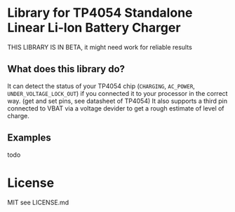 # Library for TP4054 Standalone Linear Li-lon Battery Charger

THIS LIBRARY IS IN BETA, it might need work for reliable results

## What does this library do?
It can detect the status of your TP4054 chip (`CHARGING`, `AC_POWER`, `UNDER_VOLTAGE_LOCK_OUT`) if you connected it to your processor in the correct way. (get and set pins, see datasheet of TP4054)
It also supports a third pin connected to VBAT via a voltage devider to get a rough estimate of level of charge.

## Examples
todo

# License
MIT see LICENSE.md